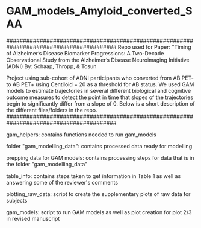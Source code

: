 # GAM_models_Amyloid_converted_SAA
#########################################################################################
Repo used for Paper: "Timing of Alzheimer’s Disease Biomarker Progressions: A Two-Decade 
Observational Study from the Alzheimer’s Disease Neuroimaging Initiative (ADNI)
By: Schaap, Thropp, & Tosun

Project using sub-cohort of ADNI participants who converted from AB PET- to AB PET+
using Centiloid = 20 as a threshold for AB status. We used GAM models to estimate 
trajectories in several different biological and cognitive outcome measures to detect
the point in time that slopes of the trajectories begin to significantly differ from
a slope of 0. Below is a short description of the different files/folders in the repo.
#########################################################################################

gam_helpers: contains functions needed to run gam_models

folder "gam_modelling_data": contains processed data ready for modelling

prepping data for GAM models: contains processing steps for data that is in the folder "gam_modelling_data"

table_info: contains steps taken to get information in Table 1 as well as answering some of the reviewer's comments

plotting_raw_data: script to create the supplementary plots of raw data for subjects

gam_models: script to run GAM models as well as plot creation for plot 2/3 in revised manuscript
